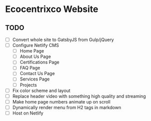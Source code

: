 # Ecocentrixco Website

## TODO
- [ ] Convert whole site to GatsbyJS from Gulp/jQuery
- [ ] Configure Netlify CMS
  - [ ] Home Page
  - [ ] About Us Page
  - [ ] Certifications Page
  - [ ] FAQ Page
  - [ ] Contact Us Page
  - [ ] Services Page
  - [ ] Projects
- [ ] Fix color scheme and layout
- [ ] Replace header video with something high quality and streaming
- [ ] Make home page numbers animate up on scroll
- [ ] Dynamically render menu from H2 tags in markdown
- [ ] Host on Netlify
